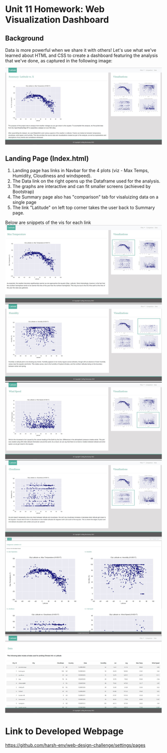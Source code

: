 # Unit 11 Homework: Web Visualization Dashboard 

## Background

Data is more powerful when we share it with others! Let's use what we've learned about HTML and CSS to create a dashboard featuring the analysis that we've done, as captured in the following image:

 ![](https://github.com/harsh-env/web-design-challenge/blob/main/assets/images/Summary_pg.JPG)

## Landing Page (Index.html) 

1. Landing page has links in Navbar for the 4 plots (viz - Max Temps, Humidity, Cloudiness and windspeed). 
2. The Data link on the right opens up the Dataframe used for the analysis. 
3. The graphs are interactive and can fit smaller screens (achieved by Bootstrap)
4. The Summary page also has "comparison" tab for visaluizing data on a single page
5. The link "Latitude" on left top corner takes the user back to Summary page. 

Below are snippets of the vis for each link
![](https://github.com/harsh-env/web-design-challenge/blob/main/assets/images/Max_Temp_pg.JPG)
![](https://github.com/harsh-env/web-design-challenge/blob/main/assets/images/Humidity_pg.JPG)
![](https://github.com/harsh-env/web-design-challenge/blob/main/assets/images/Windspeed_pg.JPG)
![](https://github.com/harsh-env/web-design-challenge/blob/main/assets/images/Cloudiness_pg.JPG)
![](https://github.com/harsh-env/web-design-challenge/blob/main/assets/images/Comparison_pg.JPG)
![](https://github.com/harsh-env/web-design-challenge/blob/main/assets/images/Data_pg.JPG)

# Link to Developed Webpage
https://github.com/harsh-env/web-design-challenge/settings/pages




